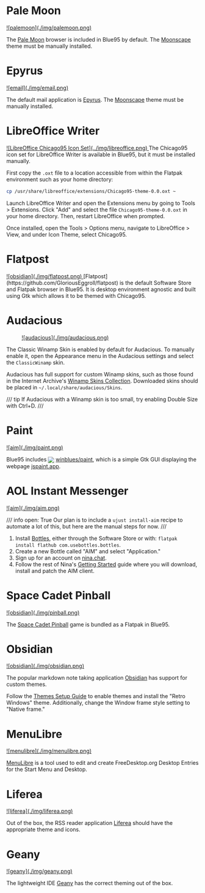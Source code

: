 # Pale Moon

<a href="../img/palemoon.png">
![palemoon](./img/palemoon.png)
</a>

The [Pale Moon](https://linux.palemoon.org) browser is included in Blue95 by default. The [Moonscape](https://addons.palemoon.org/addon/moonscape/) theme must be manually installed.

# Epyrus

<a href="../img/email.png">
![email](./img/email.png)
</a>

The default mail application is [Epyrus](http://www.epyrus.org). The [Moonscape](https://addons.epyrus.org/addon/moonscape/) theme must be manually installed.

# LibreOffice Writer

<a href="../img/libreoffice.png">
![LibreOffice Chicago95 Icon Set](../img/libreoffice.png)
</a>
The Chicago95 icon set for LibreOffice Writer is available in Blue95, but it must be installed manually.

First copy the `.oxt` file to a location accessible from within the Flatpak environment such as your home directory:

```bash
cp /usr/share/libreoffice/extensions/Chicago95-theme-0.0.oxt ~
```

Launch LibreOffice Writer and open the Extensions menu by going to Tools > Extensions. Click "Add" and select the file `Chicago95-theme-0.0.oxt` in your home directory. Then, restart LibreOffice when prompted.

Once installed, open the Tools > Options menu, navigate to LibreOffice > View, and under Icon Theme, select Chicago95.

# Flatpost

<a href="../img/flatpost.png">
![obsidian](./img/flatpost.png)
</a>
[Flatpost](https://github.com/GloriousEggroll/flatpost) is the default Software Store and Flatpak browser in Blue95. It is desktop environment agnostic and built using Gtk which allows it to be themed with Chicago95.

# Audacious

<figure markdown>
<a href="../img/audacious.png">
![audacious](./img/audacious.png)
</a>
</figure>


The Classic Winamp Skin is enabled by default for Audacious. To manually enable it, open the Appearance menu in the Audacious settings and select the `ClassicWinamp` skin.

Audacious has full support for custom Winamp skins, such as those found in the Internet Archive's [Winamp Skins Collection](https://archive.org/details/winampskins). Downloaded skins should be placed in `~/.local/share/audacious/Skins`.

/// tip
If Audacious with a Winamp skin is too small, try enabling Double Size with Ctrl+D.
///

# Paint

<a href="../img/paint.png">
![aim](./img/paint.png)
</a>

Blue95 includes <img src="../img/emblems/winblues.png" style="height: 1em; vertical-align: middle;"> [winblues/paint](https://github.com/winblues/paint), which is a simple Gtk GUI displaying the webpage [jspaint.app](https://jspaint.app).

# AOL Instant Messenger

<a href="../img/aim.png">
![aim](./img/aim.png)
</a>

/// info
    open: True
Our plan is to include a `ujust install-aim` recipe to automate a lot of this, but here
are the manual steps for now.
///

1. Install [Bottles](https://flathub.org/apps/com.usebottles.bottles), either through the Software Store or with: `flatpak install flathub com.usebottles.bottles`.
2. Create a new Bottle called "AIM" and select "Application."
3. Sign up for an account on [nina.chat](https://nina.chat).
4. Follow the rest of Nina's [Getting Started](https://nina.chat/connect/aim/) guide where you will download, install and patch the AIM client.

# Space Cadet Pinball

<a href="../img/pinball.png">
![obsidian](./img/pinball.png)
</a>

The [Space Cadet Pinball](https://flathub.org/apps/com.github.k4zmu2a.spacecadetpinball) game is bundled as a Flatpak in Blue95.

# Obsidian

<a href="../img/obsidian.png">
![obsidian](./img/obsidian.png)
</a>

The popular markdown note taking application [Obsidian](https://obsidian.md) has support for custom themes.

Follow the [Themes Setup Guide](https://help.obsidian.md/themes) to enable themes and install the "Retro Windows" theme.
Additionally, change the Window frame style setting to "Native frame."

# MenuLibre

<a href="../img/menulibre.png">
![menulibre](./img/menulibre.png)
</a>

[MenuLibre](https://github.com/bluesabre/menulibre) is a tool used to edit and create FreeDesktop.org Desktop Entries
for the Start Menu and Desktop.


# Liferea

<a href="../img/liferea.png">
![liferea](./img/liferea.png)
</a>

Out of the box, the RSS reader application [Liferea](https://github.com/lwindolf/liferea) should have the appropriate theme and icons.

# Geany

<a href="../img/geany.png">
![geany](./img/geany.png)
</a>

The lightweight IDE [Geany](https://www.geany.org) has the correct theming out of the box.



